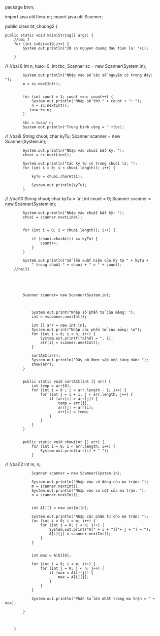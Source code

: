 package btvn;

import java.util.Iterator;
import java.util.Scanner;

public class bt_chuong2 {

	public static void main(String[] args) {
		//bai 7
		for (int i=0;i<=19;i++) {
			System.out.println("20 so nguyen duong dau tien la: "+i);
			
		}
//		//bai 8
		int n, tuso=0;
		int tbc;
		  Scanner sc = new Scanner(System.in);
	         
	        
	         
	        System.out.println("Nhập vào số các số nguyên có trong dãy: ");
	        n = sc.nextInt();
	         

	        for (int count = 1; count <=n; count++) {
	            System.out.println("Nhập số thứ " + count + ": ");
	            n = sc.nextInt();
	           tuso += n;
	        }
	         
	        tbc = tuso/ n;
	        System.out.println("Trung bình cộng = " +tbc);
//	        //bai9
	        String chuoi;
	        char kyTu;
	        Scanner scanner = new Scanner(System.in);
	             
	        System.out.println("Nhập vào chuỗi bất kỳ: ");
	        chuoi = sc.nextLine();
	             
	        System.out.println("Các ký tự có trong chuỗi là: ");
	        for (int i = 0; i < chuoi.length(); i++) {
	            
	            kyTu = chuoi.charAt(i);
	                 
	            System.out.println(kyTu);
	        }
//	        //bai10
	        String chuoi;
	        char kyTu = 'a';
	        int count = 0;
	        Scanner scanner = new Scanner(System.in);
	             
	        System.out.println("Nhập vào chuỗi bất kỳ: ");
	        chuoi = scanner.nextLine();
	             
	       
	        for (int i = 0; i < chuoi.length(); i++) {
	           
	            if (chuoi.charAt(i) == kyTu) {
	                count++;
	            }
	        }
	             
	        System.out.println("Số lần xuất hiện của ký tự " + kyTu +
	            " trong chuỗi " + chuoi + " = " + count);
		//bai11
		
		 
		 
	
		
		    Scanner scanner= new Scanner(System.in);
		     
		
		
		        System.out.print("Nhập số phần tử của mảng: ");
		        int n =scanner.nextInt();
		      
		        int [] arr = new int [n];
		        System.out.print("Nhập các phần tử của mảng: \n");
		        for (int i = 0; i < n; i++) {
		            System.out.printf("a[%d] = ", i);
		            arr[i] = scanner.nextInt();
		        }
		   
		        sortASC(arr);
		        System.out.println("Dãy số được sắp xếp tăng dần: ");
		        show(arr);
		    }
		     
		   
		    public static void sortASC(int [] arr) {
		        int temp = arr[0];
		        for (int i = 0 ; i < arr.length - 1; i++) {
		            for (int j = i + 1; j < arr.length; j++) {
		                if (arr[i] > arr[j]) {
		                    temp = arr[j];
		                    arr[j] = arr[i];
		                    arr[i] = temp;
		                }
		            }
		        }
		    }
		     
		   
		    public static void show(int [] arr) {
		        for (int i = 0; i < arr.length; i++) {
		            System.out.print(arr[i] + " ");
		        }
//		        //bai12
		        int m, n;
		         
		        Scanner scanner = new Scanner(System.in);
		             
		        System.out.println("Nhập vào số dòng của ma trận: ");
		        m = scanner.nextInt();
		        System.out.println("Nhập vào số cột của ma trận: ");
		        n = scanner.nextInt();
		             
		       
		        int A[][] = new int[m][n];
		             
		        System.out.println("Nhập các phần tử cho ma trận: ");
		        for (int i = 0; i < m; i++) {
		            for (int j = 0; j < n; j++) {
		                System.out.print("A[" + i + "]["+ j + "] = ");
		                A[i][j] = scanner.nextInt();
		            }
		        }
		             
		     
		        int max = A[0][0];
		             
		        for (int i = 0; i < m; i++) {
		            for (int j = 0; j < n; j++) {
		                if (max < A[i][j]) {
		                    max = A[i][j];
		                }
		            }
		        }
		             
		        System.out.println("Phần tử lớn nhất trong ma trận = " + max);
		    
		    }
	
		   
	
	    }
	        
	 
